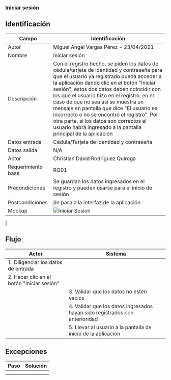 ### Iniciar sesión
## Identificación 

| Campo | Identificación |
|-------|-------|
| Autor | Miguel Angel Vargas Pérez - 23/04/2021 |
| Nombre | Iniciar sesión |
| Descripción | Con el registro hecho, se piden los datos de cédula/tarjeta de identidad y contraseña para que el usuario ya registrado pueda acceder a la aplicación dando clic en el botón "Iniciar sesión", estos dos datos deben coincidir con los que el usuario hizo en el registro, en el caso de que no sea así se muestra un mensaje en pantalla que dice "El usuario es incorrecto o no se encontró el registro". Por otra parte, si los datos son correctos el usuario habrá ingresado a la pantalla principal de la aplicación |
| Datos entrada | Cédula/Tarjeta de identidad y contraseña |
| Datos salida | N/A |
| Actor | Christian David Rodríguez Quiroga |
| Requerimiento base | RQ01 |
| Precondiciones | Se guardan los datos ingresados en el registro y pueden usarse para el inicio de sesión |
| Postcondiciones | Se pasa a la interfaz de la aplicación | 
| Mockup | ![Iniciar Sesion](https://user-images.githubusercontent.com/79241017/115935948-e1118b00-a459-11eb-8d69-1c6f8fc6f556.png)
 |

## Flujo
| Actor | Sistema |
|-------|-------|
| 1. Diligenciar los datos de entrada| |
| 2. Hacer clic en el botón "Iniciar sesión"  | |
| | 3. Validar que los datos no estén vacíos |
| | 4. Validar que los datos ingresados hayan sido registrados con anterioridad |
| | 5. Llevar al usuario a la pantalla de inicio de la aplicación |

## Excepciones
| Paso | Solución |
|-------|-------|
| | |
| | |
